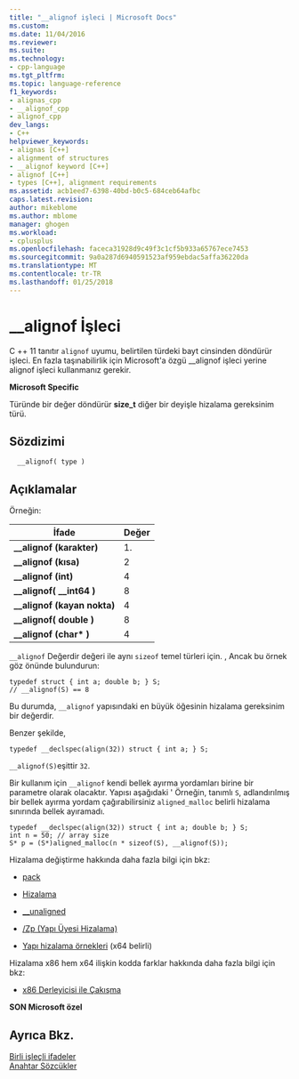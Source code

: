 ```yaml
---
title: "__alignof işleci | Microsoft Docs"
ms.custom: 
ms.date: 11/04/2016
ms.reviewer: 
ms.suite: 
ms.technology:
- cpp-language
ms.tgt_pltfrm: 
ms.topic: language-reference
f1_keywords:
- alignas_cpp
- __alignof_cpp
- alignof_cpp
dev_langs:
- C++
helpviewer_keywords:
- alignas [C++]
- alignment of structures
- __alignof keyword [C++]
- alignof [C++]
- types [C++], alignment requirements
ms.assetid: acb1eed7-6398-40bd-b0c5-684ceb64afbc
caps.latest.revision: 
author: mikeblome
ms.author: mblome
manager: ghogen
ms.workload:
- cplusplus
ms.openlocfilehash: faceca31928d9c49f3c1cf5b933a65767ece7453
ms.sourcegitcommit: 9a0a287d6940591523af959ebdac5affa36220da
ms.translationtype: MT
ms.contentlocale: tr-TR
ms.lasthandoff: 01/25/2018
---
```

# <a name="alignof-operator"></a>__alignof İşleci
C ++ 11 tanıtır `alignof` uyumu, belirtilen türdeki bayt cinsinden döndürür işleci. En fazla taşınabilirlik için Microsoft'a özgü __alignof işleci yerine alignof işleci kullanmanız gerekir.  
  
 **Microsoft Specific**  
  
 Türünde bir değer döndürür **size_t** diğer bir deyişle hizalama gereksinim türü.  
  
## <a name="syntax"></a>Sözdizimi  
  
```  
  __alignof( type )
```  
  
## <a name="remarks"></a>Açıklamalar  
 Örneğin:  
  
|İfade|Değer|  
|----------------|-----------|  
|**__alignof (karakter)**|1.|  
|**__alignof (kısa)**|2|  
|**__alignof (int)**|4|  
|**__alignof( \__int64 )**|8|  
|**__alignof (kayan nokta)**|4|  
|**__alignof( double )**|8|  
|**__alignof (char\* )**|4|  
  
 `__alignof` Değerdir değeri ile aynı `sizeof` temel türleri için. , Ancak bu örnek göz önünde bulundurun:  
  
```  
typedef struct { int a; double b; } S;  
// __alignof(S) == 8  
```  
  
 Bu durumda, `__alignof` yapısındaki en büyük öğesinin hizalama gereksinim bir değerdir.  
  
 Benzer şekilde,  
  
```  
typedef __declspec(align(32)) struct { int a; } S;  
```  
  
 `__alignof(S)`eşittir `32`.  
  
 Bir kullanım için `__alignof` kendi bellek ayırma yordamları birine bir parametre olarak olacaktır. Yapısı aşağıdaki ' Örneğin, tanımlı `S`, adlandırılmış bir bellek ayırma yordam çağırabilirsiniz `aligned_malloc` belirli hizalama sınırında bellek ayıramadı.  
  
```  
typedef __declspec(align(32)) struct { int a; double b; } S;  
int n = 50; // array size  
S* p = (S*)aligned_malloc(n * sizeof(S), __alignof(S));  
```  
  
 Hizalama değiştirme hakkında daha fazla bilgi için bkz:  
  
-   [pack](../preprocessor/pack.md)  
  
-   [Hizalama](../cpp/align-cpp.md)  
  
-   [__unaligned](../cpp/unaligned.md)  
  
-   [/Zp (Yapı Üyesi Hizalama)](../build/reference/zp-struct-member-alignment.md)  
  
-   [Yapı hizalama örnekleri](../build/examples-of-structure-alignment.md) (x64 belirli)  
  
 Hizalama x86 hem x64 ilişkin kodda farklar hakkında daha fazla bilgi için bkz:  
  
-   [x86 Derleyicisi ile Çakışma](../build/conflicts-with-the-x86-compiler.md)  
  
**SON Microsoft özel**  
  
## <a name="see-also"></a>Ayrıca Bkz.  
 [Birli işleçli ifadeler](../cpp/expressions-with-unary-operators.md)   
 [Anahtar Sözcükler](../cpp/keywords-cpp.md)